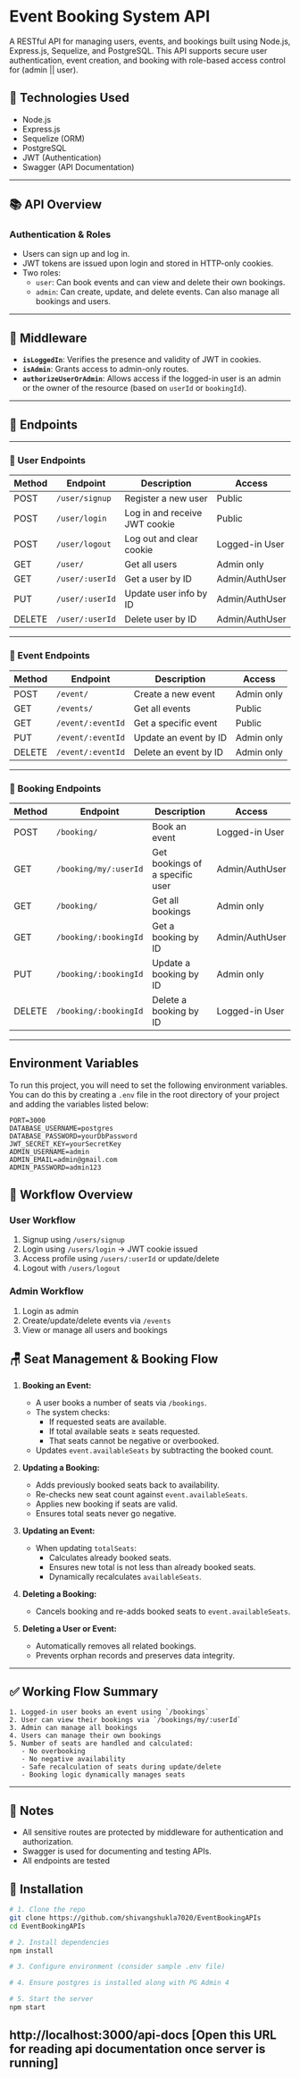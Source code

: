 # Event Booking System API

A RESTful API for managing users, events, and bookings built using Node.js, Express.js, Sequelize, and PostgreSQL. This API supports secure user authentication, event creation, and booking with role-based access control for (admin || user).

## 📁 Technologies Used

- Node.js
- Express.js
- Sequelize (ORM)
- PostgreSQL
- JWT (Authentication)
- Swagger (API Documentation)

---

## 📚 API Overview

### Authentication & Roles

- Users can sign up and log in.
- JWT tokens are issued upon login and stored in HTTP-only cookies.
- Two roles:
  - `user`: Can book events and can view and delete their own bookings.
  - `admin`: Can create, update, and delete events. Can also manage all bookings and users.

---

## 🔐 Middleware

- **`isLoggedIn`**: Verifies the presence and validity of JWT in cookies.
- **`isAdmin`**: Grants access to admin-only routes.
- **`authorizeUserOrAdmin`**: Allows access if the logged-in user is an admin or the owner of the resource (based on `userId` or `bookingId`).

---

## 📌 Endpoints

---

### 👤 User Endpoints

| Method | Endpoint       | Description                    | Access          |
|--------|----------------|--------------------------------|-----------------|
| POST   | `/user/signup` | Register a new user            | Public          |
| POST   | `/user/login`  | Log in and receive JWT cookie  | Public          |
| POST   | `/user/logout` | Log out and clear cookie       | Logged-in User  |
| GET    | `/user/`       | Get all users                  | Admin only      |
| GET    | `/user/:userId`| Get a user by ID               | Admin/AuthUser  |
| PUT    | `/user/:userId`| Update user info by ID         | Admin/AuthUser  |
| DELETE | `/user/:userId`| Delete user by ID              | Admin/AuthUser  |

---

### 🎫 Event Endpoints

| Method | Endpoint          | Description                | Access     |
|--------|-------------------|----------------------------|------------|
| POST   | `/event/`         | Create a new event         | Admin only |
| GET    | `/events/`        | Get all events             | Public     |
| GET    | `/event/:eventId` | Get a specific event       | Public     |
| PUT    | `/event/:eventId` | Update an event by ID      | Admin only |
| DELETE | `/event/:eventId` | Delete an event by ID      | Admin only |

---

### 📑 Booking Endpoints

| Method | Endpoint                | Description                        | Access          |
|--------|-------------------------|------------------------------------|-----------------|
| POST   | `/booking/`             | Book an event                      | Logged-in User  |
| GET    | `/booking/my/:userId`   | Get bookings of a specific user    | Admin/AuthUser  |
| GET    | `/booking/`             | Get all bookings                   | Admin only      |
| GET    | `/booking/:bookingId`   | Get a booking by ID                | Admin/AuthUser  |
| PUT    | `/booking/:bookingId`   | Update a booking by ID             | Admin only      |
| DELETE | `/booking/:bookingId`   | Delete a booking by ID             | Logged-in User  |

---

## Environment Variables

To run this project, you will need to set the following environment variables. You can do this by creating a `.env` file in the root directory of your project and adding the variables listed below:

```env
PORT=3000
DATABASE_USERNAME=postgres
DATABASE_PASSWORD=yourDbPassword
JWT_SECRET_KEY=yourSecretKey
ADMIN_USERNAME=admin
ADMIN_EMAIL=admin@gmail.com
ADMIN_PASSWORD=admin123
```

## 🔄 Workflow Overview

### User Workflow

1. Signup using `/users/signup`
2. Login using `/users/login` → JWT cookie issued
3. Access profile using `/users/:userId` or update/delete
4. Logout with `/users/logout`

### Admin Workflow

1. Login as admin
2. Create/update/delete events via `/events`
3. View or manage all users and bookings


## 🪑 Seat Management & Booking Flow

1. **Booking an Event:**
   - A user books a number of seats via `/bookings`.
   - The system checks:
     - If requested seats are available.
     - If total available seats ≥ seats requested.
     - That seats cannot be negative or overbooked.
   - Updates `event.availableSeats` by subtracting the booked count.

2. **Updating a Booking:**
   - Adds previously booked seats back to availability.
   - Re-checks new seat count against `event.availableSeats`.
   - Applies new booking if seats are valid.
   - Ensures total seats never go negative.

3. **Updating an Event:**
   - When updating `totalSeats`:
     - Calculates already booked seats.
     - Ensures new total is not less than already booked seats.
     - Dynamically recalculates `availableSeats`.

4. **Deleting a Booking:**
   - Cancels booking and re-adds booked seats to `event.availableSeats`.

5. **Deleting a User or Event:**
   - Automatically removes all related bookings.
   - Prevents orphan records and preserves data integrity.

---

## ✅ Working Flow Summary

```text
1. Logged-in user books an event using `/bookings`
2. User can view their bookings via `/bookings/my/:userId`
3. Admin can manage all bookings
4. Users can manage their own bookings
5. Number of seats are handled and calculated:
   - No overbooking
   - No negative availability
   - Safe recalculation of seats during update/delete
   - Booking logic dynamically manages seats
```
---

## 📎 Notes

- All sensitive routes are protected by middleware for authentication and authorization.
- Swagger is used for documenting and testing APIs.
- All endpoints are tested

## 🚀 Installation

```bash
# 1. Clone the repo
git clone https://github.com/shivangshukla7020/EventBookingAPIs
cd EventBookingAPIs

# 2. Install dependencies
npm install

# 3. Configure environment (consider sample .env file)

# 4. Ensure postgres is installed along with PG Admin 4

# 5. Start the server
npm start
```
## http://localhost:3000/api-docs [Open this URL for reading api documentation once server is running]
